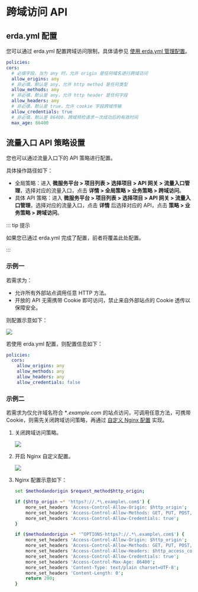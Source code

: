 # 跨域访问 API

## erda.yml 配置

您可以通过 erda.yml 配置跨域访问限制，具体请参见 [使用 erda.yml 管理配置](./config.md)。

```yaml
policies:
cors:
  # 必填字段，当为 any 时，允许 origin 是任何域名进行跨域访问
  allow_origins: any
  # 非必填，默认是 any，允许 http method 是任何类型
  allow_methods: any
  # 非必填，默认是 any，允许 http header 是任何字段
  allow_headers: any
  # 非必填，默认是 true，允许 cookie 字段跨域传输
  allow_credentials: true
  # 非必填，默认是 86400，跨域预检请求一次成功后的有效时间
  max_age: 86400
```

## 流量入口 API 策略设置

您也可以通过流量入口下的 API 策略进行配置。

具体操作路径如下：

- 全局策略：进入 **微服务平台 > 项目列表 > 选择项目 > API 网关 > 流量入口管理**，选择对应的流量入口，点击 **详情 > 全局策略 > 业务策略 > 跨域访问**。
- 具体 API 策略：进入 **微服务平台 > 项目列表 > 选择项目 > API 网关 > 流量入口管理**，选择对应的流量入口，点击 **详情** 后选择对应的 API，点击 **策略 > 业务策略 > 跨域访问**。

::: tip 提示

如果您已通过 erda.yml 完成了配置，前者将覆盖此处配置。

:::

### 示例一

若需求为：

- 允许所有外部站点调用任意 HTTP 方法。
- 开放的 API 无需携带 Cookie 即可访问，禁止来自外部站点的 Cookie 透传以保障安全。

则配置示意如下：

![](https://terminus-paas.oss-cn-hangzhou.aliyuncs.com/paas-doc/2021/08/17/736f1b9e-1d6d-41a1-9d88-69d69fa8958b.png)

若使用 erda.yml 配置，则配置信息如下：

```yaml
policies:
  cors:
    allow_origins: any
    allow_methods: any
    allow_headers: any
    allow_credentials: false
```

### 示例二

若需求为仅允许域名符合 \*_.example.com_ 的站点访问，可调用任意方法，可携带 Cookie，则需先关闭跨域访问策略，再通过 [自定义 Nginx 配置](../../guides/apigw/policy.md#自定义-nginx-配置) 实现。

1. 关闭跨域访问策略。

   ![](https://terminus-paas.oss-cn-hangzhou.aliyuncs.com/paas-doc/2021/08/17/69e128ce-ce19-400c-90d7-a32ea27d5b75.png)

2. 开启 Nginx 自定义配置。

   ![](https://terminus-paas.oss-cn-hangzhou.aliyuncs.com/paas-doc/2021/08/17/42c11947-3d3f-4a44-8b0e-f67a123e115a.png)

3. Nginx 配置示意如下：

   ```bash
   set $methodandorigin $request_method$http_origin;
   
   if ($http_origin ~* 'https?://.*\.example\.com$') {
       more_set_headers 'Access-Control-Allow-Origin: $http_origin';
       more_set_headers 'Access-Control-Allow-Methods: GET, PUT, POST, DELETE, PATCH, OPTIONS';
       more_set_headers 'Access-Control-Allow-Credentials: true';
   }
   
   if ($methodandorigin ~* '^OPTIONS-https?://.*\.example\.com$') {
       more_set_headers 'Access-Control-Allow-Origin: $http_origin';
       more_set_headers 'Access-Control-Allow-Methods: GET, PUT, POST, DELETE, PATCH, OPTIONS';
       more_set_headers 'Access-Control-Allow-Headers: $http_access_control_request_headers';
       more_set_headers 'Access-Control-Allow-Credentials: true';
       more_set_headers 'Access-Control-Max-Age: 86400';
       more_set_headers 'Content-Type: text/plain charset=UTF-8';
       more_set_headers 'Content-Length: 0';
       return 200;
   }
   ```
